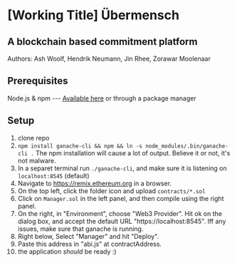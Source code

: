 # [Working Title] Übermensch #
A blockchain based commitment platform
-----
Authors: Ash Woolf, Hendrik Neumann, Jin Rhee, Zorawar Moolenaar

## Prerequisites ##
Node.js & npm --- [Available here](https://nodejs.org/en/download/) or through a package manager

## Setup ##
1. clone repo
2. `npm install ganache-cli && npm && ln -s node_modules/.bin/ganache-cli .` The npm installation will cause a lot of output. Believe it or not, it's not malware.
3. In a separet terminal run `./ganache-cli`, and make sure it is listening on `localhost:8545` (default)
4. Navigate to <https://remix.ethereum.org> in a browser.
5. On the top left, click the folder icon and upload `contracts/*.sol`
6. Click on `Manager.sol` in the left panel, and then compile using the right panel.
7.  On the right, in "Environment", choose "Web3 Provider". Hit ok on the dialog box, and accept the default URL "https://localhost:8545". Iff any issues, make sure that ganache is running.
8. Right below, Select "Manager" and hit "Deploy". 
9. Paste this address in "abi.js" at contractAddress.
10. the application *should* be ready :)

